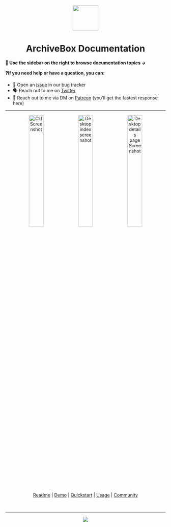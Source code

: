 <div align="center">

<img src="https://i.imgur.com/4nkFjdv.png" width="80px"/>

<h1>ArchiveBox Documentation</h1>

</div>

**📖 Use the sidebar on the right to browse documentation topics ->**

**❓If you need help or have a question, you can:**
<!-- - 💬 Ask our community by joining the ArchiveBox IRC [chat room](http://webchat.freenode.net?channels=ArchiveBox&uio=d4)-->
 - 🐞 Open an [issue](https://github.com/pirate/ArchiveBox/issues?q=is%3Aissue+is%3Aopen+sort%3Aupdated-desc) in our bug tracker
 - 🗣 Reach out to me on [Twitter](https://twitter.com/theSquashSH)
 - 💠 Reach out to me via DM on [Patreon](https://patreon.com/theSquashSH) (you'll get the fastest response here)

---

<div align="center">

<img src="https://i.imgur.com/3tBL7PU.png" width="30%" alt="CLI Screenshot" align="top">
<img src="https://i.imgur.com/viklZNG.png" width="30%" alt="Desktop index screenshot" align="top">
<img src="https://i.imgur.com/RefWsXB.jpg" width="30%" alt="Desktop details page Screenshot"/><br/>

<a href="https://github.com/pirate/ArchiveBox">Readme</a> | <a href="https://archive.sweeting.me/">Demo</a> | <a href="https://github.com/pirate/ArchiveBox/wiki/Quickstart">Quickstart</a> | <a href="https://github.com/pirate/ArchiveBox/wiki/Usage">Usage</a> | <a href="https://github.com/pirate/ArchiveBox/wiki/Web-Archiving-Community">Community</a>

<br/>
<hr/>

[![](https://img.shields.io/badge/Donate-Patreon-%23DD5D76.svg)](https://www.patreon.com/theSquashSH)

</div>